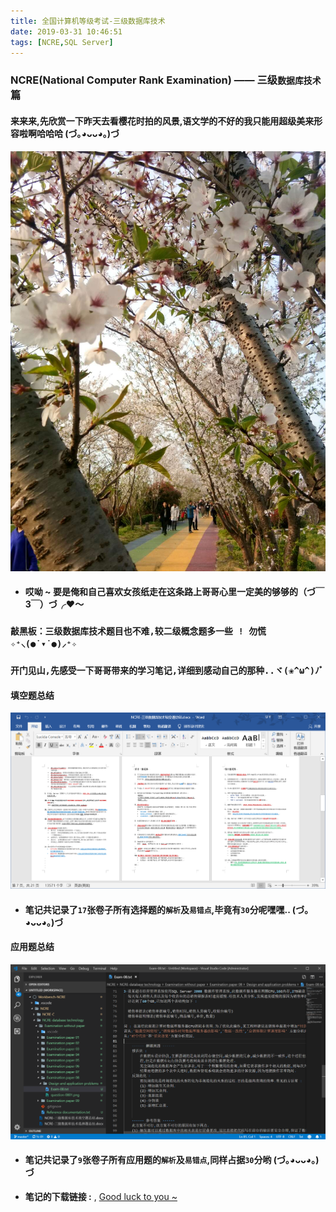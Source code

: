 ```yaml
---
title: 全国计算机等级考试-三级数据库技术
date: 2019-03-31 10:46:51
tags: [NCRE,SQL Server]
---
```


### NCRE(National Computer Rank Examination) —— 三级`数据库技术`篇

#### 来来来,先欣赏一下昨天去看樱花时拍的风景,语文学的不好的我只能用超级美来形容啦啊哈哈哈 (づ｡◕ᴗᴗ◕｡)づ
![ ](全国计算机等级考试-三级数据库技术/Scenery.jpg)
- #### 哎呦 ~ 要是俺和自己喜欢女孩纸走在这条路上哥哥心里一定美的够够的（づ￣3￣）づ╭❤～

### `敲黑板：三级数据库技术题目也不难,较二级概念题多一些 ! 勿慌 ✧⁺⸜(●˙▾˙●)⸝⁺✧`
### `开门见山,先感受一下哥哥带来的学习笔记,详细到感动自己的那种..ヾ(❀^ω^)ﾉﾞ`

#### 填空题总结
![ ](全国计算机等级考试-三级数据库技术/Database-technology-doc.PNG)
- #### 笔记共记录了`17`张卷子所有选择题的`解析`及`易错点`,毕竟有`30`分呢嘿嘿.. (づ｡◕ᴗᴗ◕｡)づ


#### 应用题总结
![ ](全国计算机等级考试-三级数据库技术/Applied-problems.PNG)
- #### 笔记共记录了`9`张卷子所有应用题的`解析`及`易错点`,同样占据`30`分哟 (づ｡◕ᴗᴗ◕｡)づ



- **笔记的下载链接 :** , [Good luck to you ~](https://github.com/YUbuntu0109/NCRE)